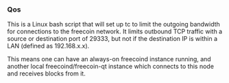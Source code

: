 ### Qos ###

This is a Linux bash script that will set up tc to limit the outgoing bandwidth for connections to the freecoin network. It limits outbound TCP traffic with a source or destination port of 29333, but not if the destination IP is within a LAN (defined as 192.168.x.x).

This means one can have an always-on freecoind instance running, and another local freecoind/freecoin-qt instance which connects to this node and receives blocks from it.
